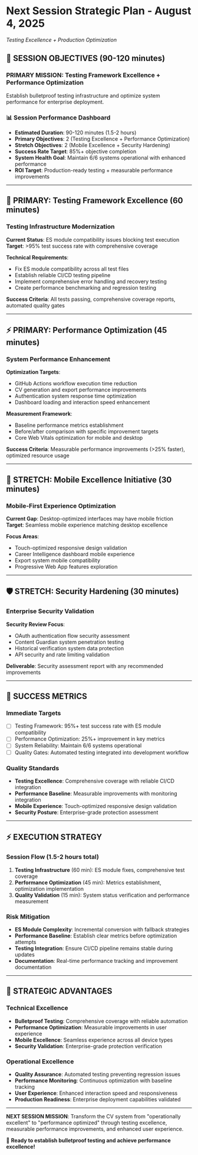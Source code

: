 # Next Session Strategic Plan - August 4, 2025
*Testing Excellence + Production Optimization*

## 🎯 **SESSION OBJECTIVES** (90-120 minutes)

### **PRIMARY MISSION**: Testing Framework Excellence + Performance Optimization
Establish bulletproof testing infrastructure and optimize system performance for enterprise deployment.

### 📊 **Session Performance Dashboard**
- **Estimated Duration**: 90-120 minutes (1.5-2 hours)
- **Primary Objectives**: 2 (Testing Excellence + Performance Optimization)
- **Stretch Objectives**: 2 (Mobile Excellence + Security Hardening)
- **Success Rate Target**: 85%+ objective completion
- **System Health Goal**: Maintain 6/6 systems operational with enhanced performance
- **ROI Target**: Production-ready testing + measurable performance improvements

---

## 🧪 **PRIMARY: Testing Framework Excellence** (60 minutes)

### **Testing Infrastructure Modernization**
**Current Status**: ES module compatibility issues blocking test execution
**Target**: >95% test success rate with comprehensive coverage

**Technical Requirements**:
- Fix ES module compatibility across all test files
- Establish reliable CI/CD testing pipeline
- Implement comprehensive error handling and recovery testing
- Create performance benchmarking and regression testing

**Success Criteria**: All tests passing, comprehensive coverage reports, automated quality gates

---

## ⚡ **PRIMARY: Performance Optimization** (45 minutes)

### **System Performance Enhancement**
**Optimization Targets**:
- GitHub Actions workflow execution time reduction
- CV generation and export performance improvements
- Authentication system response time optimization
- Dashboard loading and interaction speed enhancement

**Measurement Framework**:
- Baseline performance metrics establishment
- Before/after comparison with specific improvement targets
- Core Web Vitals optimization for mobile and desktop

**Success Criteria**: Measurable performance improvements (>25% faster), optimized resource usage

---

## 📱 **STRETCH: Mobile Excellence Initiative** (30 minutes)

### **Mobile-First Experience Optimization**
**Current Gap**: Desktop-optimized interfaces may have mobile friction
**Target**: Seamless mobile experience matching desktop excellence

**Focus Areas**:
- Touch-optimized responsive design validation
- Career Intelligence dashboard mobile experience
- Export system mobile compatibility
- Progressive Web App features exploration

---

## 🛡️ **STRETCH: Security Hardening** (30 minutes)

### **Enterprise Security Validation**
**Security Review Focus**:
- OAuth authentication flow security assessment
- Content Guardian system penetration testing
- Historical verification system data protection
- API security and rate limiting validation

**Deliverable**: Security assessment report with any recommended improvements

---

## 🎯 **SUCCESS METRICS**

### **Immediate Targets**
- [ ] Testing Framework: 95%+ test success rate with ES module compatibility
- [ ] Performance Optimization: 25%+ improvement in key metrics
- [ ] System Reliability: Maintain 6/6 systems operational
- [ ] Quality Gates: Automated testing integrated into development workflow

### **Quality Standards**
- **Testing Excellence**: Comprehensive coverage with reliable CI/CD integration
- **Performance Baseline**: Measurable improvements with monitoring integration
- **Mobile Experience**: Touch-optimized responsive design validation
- **Security Posture**: Enterprise-grade protection assessment

---

## ⚡ **EXECUTION STRATEGY**

### **Session Flow** (1.5-2 hours total)
1. **Testing Infrastructure** (60 min): ES module fixes, comprehensive test coverage
2. **Performance Optimization** (45 min): Metrics establishment, optimization implementation
3. **Quality Validation** (15 min): System status verification and performance measurement

### **Risk Mitigation**
- **ES Module Complexity**: Incremental conversion with fallback strategies
- **Performance Baseline**: Establish clear metrics before optimization attempts
- **Testing Integration**: Ensure CI/CD pipeline remains stable during updates
- **Documentation**: Real-time performance tracking and improvement documentation

---

## 🚀 **STRATEGIC ADVANTAGES**

### **Technical Excellence**
- **Bulletproof Testing**: Comprehensive coverage with reliable automation
- **Performance Optimization**: Measurable improvements in user experience
- **Mobile Excellence**: Seamless experience across all device types
- **Security Validation**: Enterprise-grade protection verification

### **Operational Excellence**
- **Quality Assurance**: Automated testing preventing regression issues
- **Performance Monitoring**: Continuous optimization with baseline tracking
- **User Experience**: Enhanced interaction speed and responsiveness
- **Production Readiness**: Enterprise deployment capabilities validated

---

**NEXT SESSION MISSION**: Transform the CV system from "operationally excellent" to "performance optimized" through testing excellence, measurable performance improvements, and enhanced user experience.

🧪 **Ready to establish bulletproof testing and achieve performance excellence!**